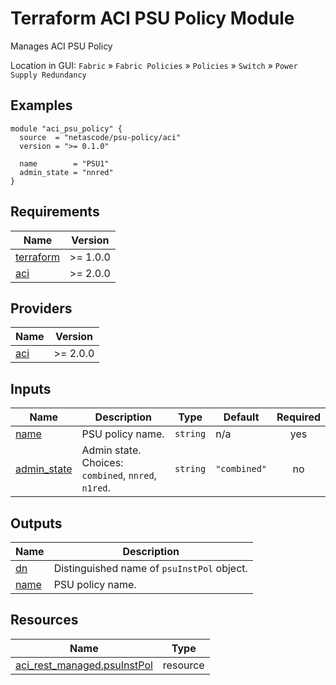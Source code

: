 <!-- BEGIN_TF_DOCS -->
# Terraform ACI PSU Policy Module

Manages ACI PSU Policy

Location in GUI:
`Fabric` » `Fabric Policies` » `Policies` » `Switch` » `Power Supply Redundancy`

## Examples

```hcl
module "aci_psu_policy" {
  source  = "netascode/psu-policy/aci"
  version = ">= 0.1.0"

  name        = "PSU1"
  admin_state = "nnred"
}
```

## Requirements

| Name | Version |
|------|---------|
| <a name="requirement_terraform"></a> [terraform](#requirement\_terraform) | >= 1.0.0 |
| <a name="requirement_aci"></a> [aci](#requirement\_aci) | >= 2.0.0 |

## Providers

| Name | Version |
|------|---------|
| <a name="provider_aci"></a> [aci](#provider\_aci) | >= 2.0.0 |

## Inputs

| Name | Description | Type | Default | Required |
|------|-------------|------|---------|:--------:|
| <a name="input_name"></a> [name](#input\_name) | PSU policy name. | `string` | n/a | yes |
| <a name="input_admin_state"></a> [admin\_state](#input\_admin\_state) | Admin state. Choices: `combined`, `nnred`, `n1red`. | `string` | `"combined"` | no |

## Outputs

| Name | Description |
|------|-------------|
| <a name="output_dn"></a> [dn](#output\_dn) | Distinguished name of `psuInstPol` object. |
| <a name="output_name"></a> [name](#output\_name) | PSU policy name. |

## Resources

| Name | Type |
|------|------|
| [aci_rest_managed.psuInstPol](https://registry.terraform.io/providers/CiscoDevNet/aci/latest/docs/resources/rest_managed) | resource |
<!-- END_TF_DOCS -->